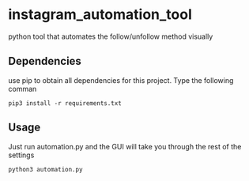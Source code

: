 # instagram_automation_tool
python tool that automates the follow/unfollow method visually

## Dependencies
use pip to obtain all dependencies for this project. Type the following comman
```
pip3 install -r requirements.txt
```

## Usage
Just run automation.py and the GUI will take you through the rest of the settings
```
python3 automation.py
```
